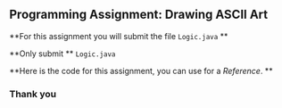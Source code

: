 ## Programming Assignment: Drawing ASCII Art

**For this assignment you will submit the file ```Logic.java``` ** 

**Only submit ** ``` Logic.java ```
 
**Here is the code for this assignment, you can use for a _Reference_. **

### Thank you
